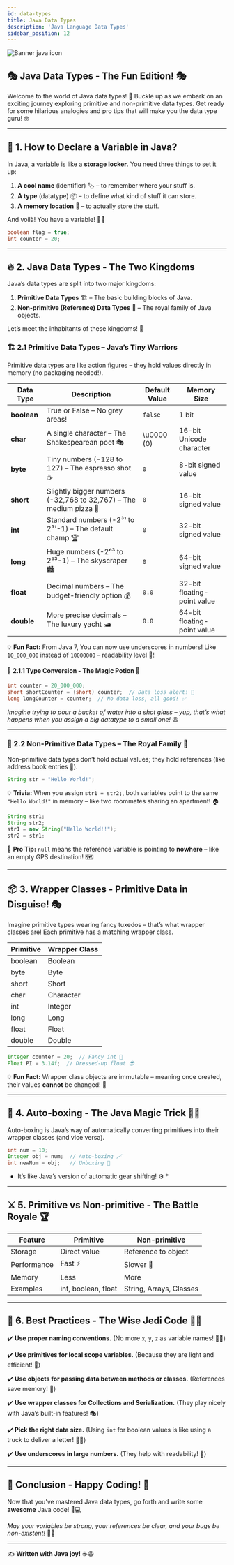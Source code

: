 ```yaml
---
id: data-types
title: Java Data Types
description: 'Java Language Data Types'
sidebar_position: 12
---
```

![Banner java icon](@site/static/img/kits/java/banner-java-icon.png)

## 🎭 Java Data Types - The Fun Edition! 🎭

Welcome to the world of Java data types! 🚀 Buckle up as we embark on an exciting journey exploring primitive and non-primitive data types. Get ready for some hilarious analogies and pro tips that will make you the data type guru! 🤓

---

## 🧐 1. How to Declare a Variable in Java?

In Java, a variable is like a **storage locker**. You need three things to set it up:

1. **A cool name** (identifier) 🏷️ – to remember where your stuff is.
2. **A type** (datatype) 📦 – to define what kind of stuff it can store.
3. **A memory location** 💾 – to actually store the stuff.

And voilà! You have a variable! 🎩✨

```java
boolean flag = true;
int counter = 20;
```

---

## 🔥 2. Java Data Types - The Two Kingdoms

Java’s data types are split into two major kingdoms:

1. **Primitive Data Types** 🏗️ – The basic building blocks of Java.
2. **Non-primitive (Reference) Data Types** 🏰 – The royal family of Java objects.

Let’s meet the inhabitants of these kingdoms! 👑

### 🏗️ 2.1 Primitive Data Types – Java’s Tiny Warriors

Primitive data types are like action figures – they hold values directly in memory (no packaging needed!).

| Data Type | Description | Default Value | Memory Size |
|-----------|-------------|--------------|------------|
| **boolean** | True or False – No grey areas! | `false` | 1 bit |
| **char** | A single character – The Shakespearean poet 🎭 | ` ` \u0000 (0) | 16-bit Unicode character |
| **byte** | Tiny numbers (-128 to 127) – The espresso shot ☕ | `0` | 8-bit signed value |
| **short** | Slightly bigger numbers (-32,768 to 32,767) – The medium pizza 🍕 | `0` | 16-bit signed value |
| **int** | Standard numbers (-2³¹ to 2³¹-1) – The default champ 🏆 | `0` | 32-bit signed value |
| **long** | Huge numbers (-2⁶³ to 2⁶³-1) – The skyscraper 🏙️ | `0` | 64-bit signed value |
| **float** | Decimal numbers – The budget-friendly option 💰 | `0.0` | 32-bit floating-point value |
| **double** | More precise decimals – The luxury yacht 🛥️ | `0.0` | 64-bit floating-point value |

💡 **Fun Fact:** From Java 7, You can now use underscores in numbers! Like `10_000_000` instead of `10000000` – readability level 💯!

#### 🔄 2.1.1 Type Conversion - The Magic Potion 🧪

```java
int counter = 20_000_000;
short shortCounter = (short) counter;  // Data loss alert! 🚨
long longCounter = counter;  // No data loss, all good! ✅
```

*Imagine trying to pour a bucket of water into a shot glass – yup, that’s what happens when you assign a big datatype to a small one!* 😆

---

### 👑 2.2 Non-Primitive Data Types – The Royal Family 🎩

Non-primitive data types don’t hold actual values; they hold references (like address book entries 📖).

```java
String str = "Hello World!";
```

💡 **Trivia:** When you assign `str1 = str2;`, both variables point to the same `"Hello World!"` in memory – like two roommates sharing an apartment! 🏠

```java
String str1;
String str2;
str1 = new String("Hello World!!");
str2 = str1;
```

🚨 **Pro Tip:** `null` means the reference variable is pointing to **nowhere** – like an empty GPS destination! 🗺️

---

## 📦 3. Wrapper Classes - Primitive Data in Disguise! 🎭

Imagine primitive types wearing fancy tuxedos – that’s what wrapper classes are! Each primitive has a matching wrapper class.

| Primitive | Wrapper Class |
|-----------|--------------|
| boolean   | Boolean |
| byte      | Byte |
| short     | Short |
| char      | Character |
| int       | Integer |
| long      | Long |
| float     | Float |
| double    | Double |

```java
Integer counter = 20;  // Fancy int 🎩
Float PI = 3.14f;  // Dressed-up float 😎
```

💡 **Fun Fact:** Wrapper class objects are immutable – meaning once created, their values **cannot** be changed! 🛑

---

## 🔄 4. Auto-boxing - The Java Magic Trick 🎩✨

Auto-boxing is Java’s way of automatically converting primitives into their wrapper classes (and vice versa).

```java
int num = 10;
Integer obj = num;  // Auto-boxing 🪄
int newNum = obj;   // Unboxing 🎁
```

* It’s like Java’s version of automatic gear shifting! ⚙️ *

---

## ⚔️ 5. Primitive vs Non-primitive - The Battle Royale 🏆

| Feature | Primitive | Non-primitive |
|---------|----------|--------------|
| Storage | Direct value | Reference to object |
| Performance | Fast ⚡ | Slower 🐢 |
| Memory | Less | More |
| Examples | int, boolean, float | String, Arrays, Classes |

---

## 🎯 6. Best Practices - The Wise Jedi Code 🧙‍♂️

✔️ **Use proper naming conventions.** (No more `x`, `y`, `z` as variable names! 🙅‍♂️)

✔️ **Use primitives for local scope variables.** (Because they are light and efficient! 🎈)

✔️ **Use objects for passing data between methods or classes.** (References save memory! 🧠)

✔️ **Use wrapper classes for Collections and Serialization.** (They play nicely with Java’s built-in features! 🎭)

✔️ **Pick the right data size.** (Using `int` for boolean values is like using a truck to deliver a letter! 🚛📩)

✔️ **Use underscores in large numbers.** (They help with readability! 👀)

---

## 🎉 Conclusion - Happy Coding! 🎉

Now that you’ve mastered Java data types, go forth and write some **awesome** Java code! 🚀💻

*May your variables be strong, your references be clear, and your bugs be non-existent!* 🐞❌

---

✍️ **Written with Java joy!** ☕😃
